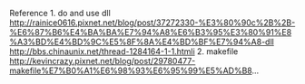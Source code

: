 Reference
	1. do and use dll
		http://rainice0616.pixnet.net/blog/post/37272330-%E3%80%90c%2B%2B-%E6%87%B6%E4%BA%BA%E7%94%A8%E6%B3%95%E3%80%91%E8%A3%BD%E4%BD%9C%E5%8F%8A%E4%BD%BF%E7%94%A8-dll
		http://bbs.chinaunix.net/thread-1284164-1-1.htmli
	2. makefile
		http://kevincrazy.pixnet.net/blog/post/29780477-makefile%E7%B0%A1%E6%98%93%E6%95%99%E5%AD%B8...
